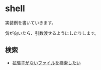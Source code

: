 # shell

実装例を書いていきます。

気が向いたら、引数渡せるようにしたりします。

## 検索

- [拡張子がないファイルを検索したい](https://github.com/himejima/shell/blob/master/search/non-exist-file.sh)
